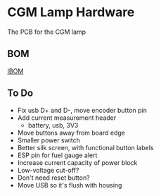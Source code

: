 # CGM Lamp Hardware

The PCB for the CGM lamp

## BOM

[IBOM](https://html-preview.github.io/?url=https://github.com/sokrasins/blob/main/cgm-lamp/pcb/bom/ibom.html)

## To Do

- Fix usb D+ and D-, move encoder button pin
- Add current measurement header
  - battery, usb, 3V3
- Move buttons away from board edge
- Smaller power switch
- Better silk screen, with functional button labels
- ESP pin for fuel gauge alert
- Increase current capacity of power block
- Low-voltage cut-off?
- Don't need reset button?
- Move USB so it's flush with housing
